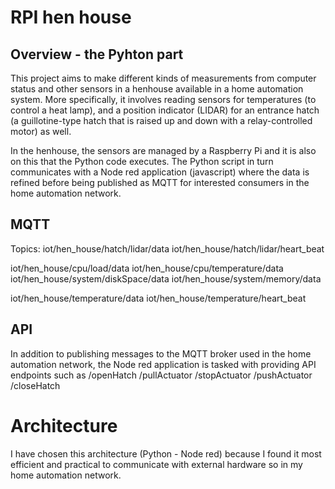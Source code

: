 # RPI hen house
## Overview - the Pyhton part
This project aims to make different kinds of measurements from computer status and other sensors in a henhouse available in a home automation system. More specifically, it involves reading sensors for temperatures (to control a heat lamp), and a position indicator (LIDAR) for an entrance hatch (a guillotine-type hatch that is raised up and down with a relay-controlled motor) as well.

In the henhouse, the sensors are managed by a Raspberry Pi and it is also on this that the Python code executes. The Python script in turn communicates with a Node red application (javascript) where the data is refined before being published as MQTT for interested consumers in the home automation network. 

## MQTT
Topics:
iot/hen_house/hatch/lidar/data
iot/hen_house/hatch/lidar/heart_beat

iot/hen_house/cpu/load/data
iot/hen_house/cpu/temperature/data
iot/hen_house/system/diskSpace/data
iot/hen_house/system/memory/data

iot/hen_house/temperature/data
iot/hen_house/temperature/heart_beat

## API
In addition to publishing messages to the MQTT broker used in the home automation network, the Node red application is tasked with providing API endpoints such as
/openHatch
/pullActuator
/stopActuator
/pushActuator
/closeHatch

# Architecture
I have chosen this architecture (Python - Node red) because I found it most efficient and practical to communicate with external hardware so in my home automation network.
